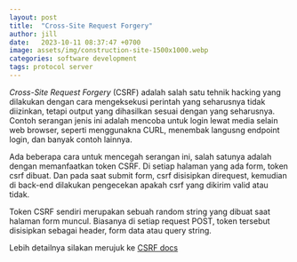 ```yaml
---
layout: post
title:  "Cross-Site Request Forgery"
author: jill
date:   2023-10-11 08:37:47 +0700
image: assets/img/construction-site-1500x1000.webp
categories: software development
tags: protocol server
---
```

*Cross-Site Request Forgery* (CSRF) adalah salah satu tehnik hacking yang dilakukan dengan cara 
mengeksekusi perintah yang seharusnya tidak diizinkan, tetapi output yang dihasilkan sesuai dengan 
yang seharusnya. Contoh serangan jenis ini adalah mencoba untuk login lewat media selain web browser, 
seperti menggunakna CURL, menembak langusng endpoint login, dan banyak contoh lainnya.

Ada beberapa cara untuk mencegah serangan ini, salah satunya adalah dengan memanfaatkan token CSRF. Di 
setiap halaman yang ada form, token csrf dibuat. Dan pada saat submit form, csrf disisipkan direquest, 
kemudian di back-end dilakukan pengecekan apakah csrf yang dikirim valid atau tidak.

Token CSRF sendiri merupakan sebuah random string yang dibuat saat halaman form muncul. Biasanya di setiap 
request POST, token tersebut disisipkan sebagai header, form data atau query string.

Lebih detailnya silakan merujuk ke [CSRF docs][crsf-docs]

[crsf-docs]: https://en.wikipedia.org/wiki/Cross-site_request_forgery
